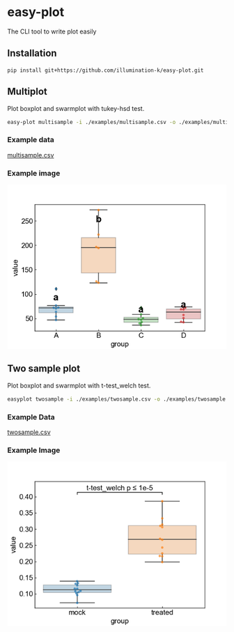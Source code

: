 # easy-plot

The CLI tool to write plot easily

## Installation

```
pip install git+https://github.com/illumination-k/easy-plot.git
```

## Multiplot

Plot boxplot and swarmplot with tukey-hsd test.

```bash
easy-plot multisample -i ./examples/multisample.csv -o ./examples/multisample.png
```

### Example data

[multisample.csv](examples/multisample.csv)

### Example image

![multisample](examples/multisample.png)

## Two sample plot

Plot boxplot and swarmplot with t-test_welch test.

```bash
easyplot twosample -i ./examples/twosample.csv -o ./examples/twosample.png --test t-test_welch --test-text simple
```

### Example Data

[twosample.csv](examples/twosample.csv)

### Example Image

![twosample](examples/twosample.png)

